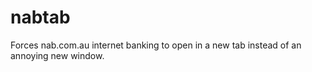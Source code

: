 nabtab
======

Forces nab.com.au internet banking to open in a new tab instead of an annoying new window.
